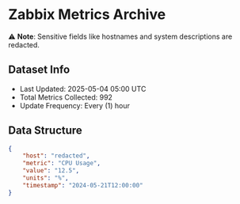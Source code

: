 # Zabbix Metrics Archive

⚠️ **Note**: Sensitive fields like hostnames and system descriptions are redacted.

## Dataset Info
- Last Updated: 2025-05-04 05:00 UTC
- Total Metrics Collected: 992
- Update Frequency: Every (1) hour

## Data Structure
```json
{
    "host": "redacted",
    "metric": "CPU Usage",
    "value": "12.5",
    "units": "%",
    "timestamp": "2024-05-21T12:00:00"
}
```
